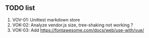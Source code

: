 ## TODO list

1. VOV-01: Unittest markdown store
1. VOK-02: Analyze vendor.js size, tree-shaking not working ?
1. VOK-03: Add https://fontawesome.com/docs/web/use-with/vue/